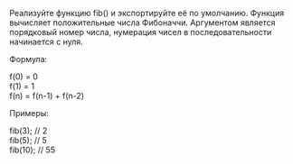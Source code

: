 Реализуйте функцию fib() и экспортируйте её по умолчанию. Функция вычисляет положительные числа Фибоначчи. Аргументом является порядковый номер числа, нумерация чисел в последовательности начинается с нуля.

Формула:

f(0) = 0  
f(1) = 1  
f(n) = f(n-1) + f(n-2)

Примеры:

fib(3);  // 2  
fib(5);  // 5  
fib(10); // 55  
